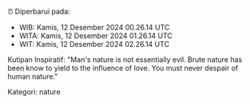 ⏰ Diperbarui pada:
- WIB: Kamis, 12 Desember 2024 00.26.14 UTC
- WITA: Kamis, 12 Desember 2024 01.26.14 UTC
- WIT: Kamis, 12 Desember 2024 02.26.14 UTC

Kutipan Inspiratif:
"Man's nature is not essentially evil. Brute nature has been know to yield to the influence of love. You must never despair of human nature."


Kategori: nature

